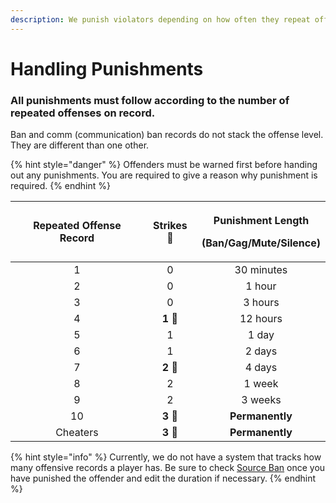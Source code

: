 ```yaml
---
description: We punish violators depending on how often they repeat offenses.
---
```


# Handling Punishments

### **All punishments must follow according to the number of repeated offenses on record.**

Ban and comm \(communication\) ban records do not stack the offense level.  
They are different than one other.

{% hint style="danger" %}
Offenders must be warned first before handing out any punishments. You are required to give a reason why punishment is required.
{% endhint %}

<table>
  <thead>
    <tr>
      <th style="text-align:center">Repeated Offense Record</th>
      <th style="text-align:center">Strikes &#x1F528;</th>
      <th style="text-align:center">
        <p>Punishment Length</p>
        <p>(Ban/Gag/Mute/Silence)</p>
      </th>
    </tr>
  </thead>
  <tbody>
    <tr>
      <td style="text-align:center">1</td>
      <td style="text-align:center">0</td>
      <td style="text-align:center">30 minutes</td>
    </tr>
    <tr>
      <td style="text-align:center">2</td>
      <td style="text-align:center">0</td>
      <td style="text-align:center">1 hour</td>
    </tr>
    <tr>
      <td style="text-align:center">3</td>
      <td style="text-align:center">0</td>
      <td style="text-align:center">3 hours</td>
    </tr>
    <tr>
      <td style="text-align:center">4</td>
      <td style="text-align:center"><b>1 </b>&#x1F528;</td>
      <td style="text-align:center">12 hours</td>
    </tr>
    <tr>
      <td style="text-align:center">5</td>
      <td style="text-align:center">1</td>
      <td style="text-align:center">1 day</td>
    </tr>
    <tr>
      <td style="text-align:center">6</td>
      <td style="text-align:center">1</td>
      <td style="text-align:center">2 days</td>
    </tr>
    <tr>
      <td style="text-align:center">7</td>
      <td style="text-align:center"><b>2 </b>&#x1F528;</td>
      <td style="text-align:center">4 days</td>
    </tr>
    <tr>
      <td style="text-align:center">8</td>
      <td style="text-align:center">2</td>
      <td style="text-align:center">1 week</td>
    </tr>
    <tr>
      <td style="text-align:center">9</td>
      <td style="text-align:center">2</td>
      <td style="text-align:center">3 weeks</td>
    </tr>
    <tr>
      <td style="text-align:center">10</td>
      <td style="text-align:center"><b>3 </b>&#x1F528;</td>
      <td style="text-align:center"><b>Permanently</b>
      </td>
    </tr>
    <tr>
      <td style="text-align:center">Cheaters</td>
      <td style="text-align:center"><b>3 </b>&#x1F528;</td>
      <td style="text-align:center"><b>Permanently</b>
      </td>
    </tr>
  </tbody>
</table>

{% hint style="info" %}
Currently, we do not have a system that tracks how many offensive records a player has. Be sure to check [Source Ban](https://bans.titan.tf/) once you have punished the offender and edit the duration if necessary.
{% endhint %}

